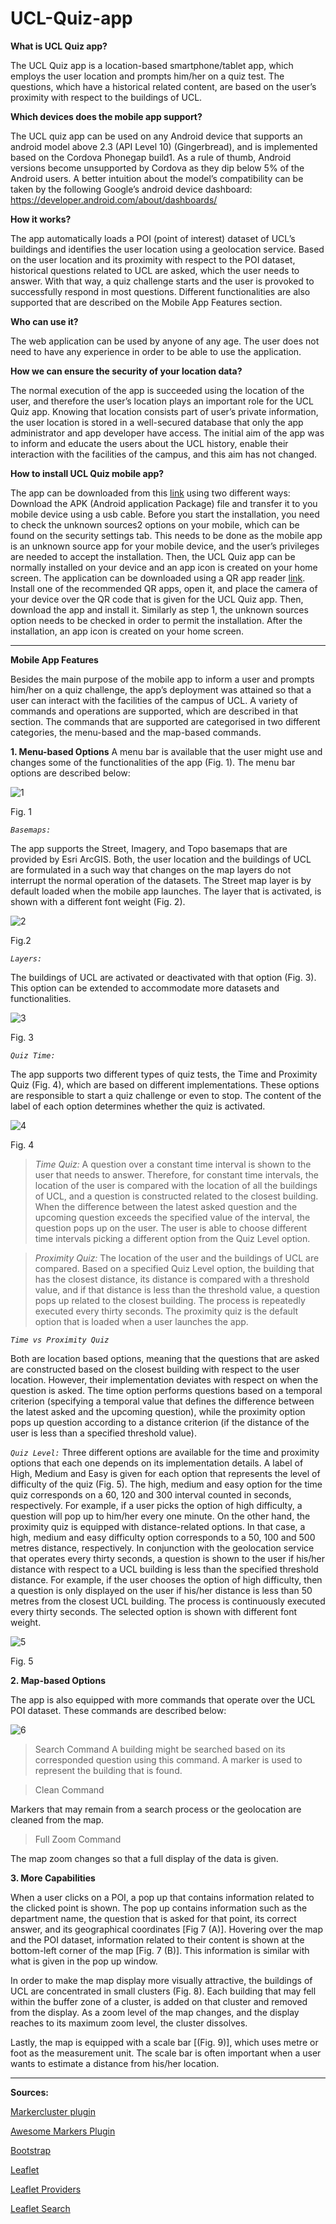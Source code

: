 # UCL-Quiz-app


**What is UCL Quiz app?**

The UCL Quiz app is a location-based smartphone/tablet app, which employs the user location and prompts him/her on a quiz test. The questions, which have a historical related content,  are based on the user’s proximity with respect to the buildings of UCL.

**Which devices does the mobile app support?**

The UCL quiz app can be used on any Android device that supports an android model above 2.3 (API Level 10) (Gingerbread), and is implemented based on the Cordova Phonegap build1. As a rule of thumb, Android versions become unsupported by Cordova as they dip below 5% of the Android users. A better intuition about the model’s compatibility can be taken by the following Google’s android device dashboard: https://developer.android.com/about/dashboards/ 

**How it works?**

The app automatically loads a POI (point of interest) dataset of UCL’s buildings and identifies the user location using a geolocation service. Based on the user location and its proximity with respect to the POI dataset, historical questions related to UCL are asked, which the user needs to answer. With that way, a quiz challenge starts and the user is provoked to successfully respond in most questions. Different functionalities are also supported that are described on the Mobile App Features section.

**Who can use it?**

The web application can be used by anyone of any age. The user does not need to have any experience in order to be able to use the application.

**How we can ensure the security of your location data?**

The normal execution of the app is succeeded using the location of the user, and therefore the user’s location plays an important role for the UCL Quiz app. Knowing that location consists part of user’s private information, the user location is stored in a well-secured database that only the app administrator and app developer have access. The initial aim of the app was to inform and educate the users about the UCL history, enable their interaction with the facilities of the campus, and this aim has not changed.

**How to install UCL Quiz mobile app?**

The app can be downloaded from this [link](https://build.phonegap.com/apps/3145369/builds) using two different ways:
Download the APK (Android application Package) file and transfer it to you mobile device using a usb cable. Before you start the installation, you need to check the unknown sources2 options on your mobile, which can be found on the security settings tab. 
This needs to be done as the mobile app is an unknown source app for your mobile device, and the user’s privileges are needed to accept the installation. Then, the UCL Quiz app can be normally installed on your device and an app icon is created on your home screen.
The application can be downloaded using a QR app reader [link](https://play.google.com/store/search?q=qr%20reader&hl=en_GB). Install one of the recommended QR apps, open it, and place the camera of your device over the QR code that is given for the UCL Quiz app. Then, download the app and install it. Similarly as step 1, the unknown sources option needs to be checked in order to permit the installation. After the installation, an app icon is created on your home screen.



-----------------------------------------------------------------------------------------------------------------------------

**Mobile App Features**

Besides the main purpose of the mobile app to inform a user and prompts him/her on a quiz challenge, the app’s deployment was attained so that a user can interact with the facilities of the campus of UCL. A variety of commands and operations are supported, which are described in that section.
The commands that are supported are categorised in two different categories, the menu-based and the map-based commands.

**1. Menu-based Options**
A menu bar is available that the user might use and changes some of the functionalities of the app (Fig. 1). The menu bar options are described below:

![1](https://user-images.githubusercontent.com/32243459/39713882-37f41e40-5220-11e8-8cf3-c9834a7ae403.png)

Fig. 1

*```Basemaps:```*

The app supports the Street, Imagery, and Topo basemaps that are provided by Esri ArcGIS. Both, the user location and the buildings of UCL are formulated in a such way that changes on the map layers do not interrupt the normal operation of the datasets. The Street map layer is by default loaded when the mobile app launches. The layer that is activated, is shown with a different font weight (Fig. 2).

![2](https://user-images.githubusercontent.com/32243459/39713944-7090f098-5220-11e8-96c2-0b91215a0260.png)

Fig.2

*```Layers:```*

The buildings of UCL are activated or deactivated with that option (Fig. 3). This option can be extended to accommodate more datasets and functionalities. 

![3](https://user-images.githubusercontent.com/32243459/39713983-8e90c73a-5220-11e8-99be-a120407b6cd3.png)

Fig. 3

*```Quiz Time:```*

The app supports two different types of quiz tests, the Time and Proximity Quiz (Fig. 4), which are based on different implementations. These options are responsible to start a quiz challenge or even to stop. The content of the label of each option determines whether the quiz is activated.  

![4](https://user-images.githubusercontent.com/32243459/39714023-aaca1bfe-5220-11e8-9138-6cbccd135b33.png)

Fig. 4

> *Time Quiz:*
A question over a constant time interval is shown to the user that needs to answer. Therefore, for constant time intervals, the location of the user is compared with the location of all the buildings of UCL, and a question is constructed related to the closest building. When the difference between the latest asked question and the upcoming question exceeds the specified value of the interval, the question pops up on the user. The user is able to choose different time intervals picking a different option from the Quiz Level option. 

> *Proximity Quiz:*
The location of the user and the buildings of UCL are compared. Based on a specified Quiz Level option, the building that has the closest distance, its distance is compared with a threshold value, and if that distance is less than the threshold value, a question pops up related to the closest building. The process is repeatedly executed every thirty seconds. The proximity quiz is the default option that is loaded when a user launches the app.

*```Time vs Proximity Quiz```*

Both are location based options, meaning that the questions that are asked are constructed based on the closest building with respect to the user location. However, their implementation deviates with respect on when the question is asked. The time option performs questions based on a temporal criterion (specifying a temporal value that defines the difference between the latest asked and the upcoming question), while the proximity option pops up question according to a distance criterion (if the distance of the user is less than a specified threshold value). 

*```Quiz Level:```*
Three different options are available for the time and proximity options that each one depends on its implementation details. A label of High, Medium and Easy is given for each option that represents the level of difficulty of the quiz (Fig. 5). The high, medium and easy option for the time quiz corresponds on a 60, 120 and 300 interval counted in seconds, respectively. For example, if a user picks the option of high difficulty, a question will pop up to him/her every one minute.
On the other hand, the proximity quiz is equipped with distance-related options. In that case, a high, medium and easy difficulty option corresponds to a 50, 100 and 500 metres distance, respectively. In conjunction with the geolocation service that operates every thirty seconds, a question is shown to the user if his/her distance with respect to a UCL building is less than the specified threshold distance. For example, if the user chooses the option of high difficulty, then a question is only displayed on the user if his/her distance is less than 50 metres from the closest UCL building. The process is continuously executed every thirty seconds.
The selected option is shown with different font weight.

![5](https://user-images.githubusercontent.com/32243459/39714104-f29dafe0-5220-11e8-9fed-ac0ea0a51399.png)

Fig. 5

**2. Map-based Options**

The app is also equipped with more commands that operate over the UCL POI dataset. These commands are described below:

![6](https://user-images.githubusercontent.com/32243459/39714162-15bccc04-5221-11e8-8722-93e21c6906b2.png)  
>Search Command
A building might be searched based on its corresponded question using this command. A marker is used to represent the building that is found.

> Clean Command

Markers that may remain from a search process or the geolocation are cleaned from the map.

> Full Zoom Command

The map zoom changes so that a full display of the data is given.

**3. More Capabilities**

When a user clicks on a POI, a pop up that contains information related to the clicked point is shown. The pop up contains information such as the department name, the question that is asked for that point, its correct answer, and its geographical coordinates [Fig 7 (A)].
Hovering over the map and the POI dataset, information related to their content is shown at the bottom-left corner of the map [Fig. 7 (B)]. This information is similar with what is given in the pop up window.

In order to make the map display more visually attractive, the buildings of UCL are concentrated in small clusters (Fig. 8). Each building that may fell within the buffer zone of a cluster, is added on that cluster and removed from the display. As a zoom level of the map changes, and the display reaches to its maximum zoom level, the cluster dissolves.

Lastly, the map is equipped with a scale bar [(Fig. 9)], which uses metre or foot as the measurement unit. The scale bar is often important when a user wants to estimate a distance from his/her location.  

---------------------------------------------------------------------------------------------------------------------------

**Sources:**

[Markercluster plugin](https://github.com/Leaflet/Leaflet.markercluster)

[Awesome Markers Plugin](https://github.com/lvoogdt/Leaflet.awesome-markers)

[Bootstrap](https://getbootstrap.com/docs/3.3/getting-started/)

[Leaflet](https://leafletjs.com/)

[Leaflet Providers](https://github.com/leaflet-extras/leaflet-providers)

[Leaflet Search](https://github.com/stefanocudini/leaflet-search)
